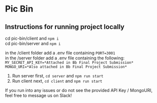 # Pic Bin

## Instructions for running project locally  

cd pic-bin/client and `npm i`  
cd pic-bin/server and `npm i`  

in the /client folder add a .env file containing `PORT=3001`  
in the /server folder add a .env file containing the following:  
    `MY_SECRET_API_KEY=*Attached in Bb Final Project Submission*  `  
    `MONGO_URI=*Also attached in Bb Final Project Submission*`

1. Run server first, `cd server` and `npm run start`  
2. Run client next, `cd client`  and `npm run start`  

If you run into any issues or do not see the provided API Key / MongoURI, feel free to message us on Slack!


